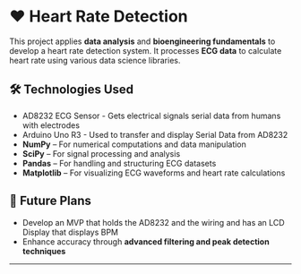 # ❤️ Heart Rate Detection  

This project applies **data analysis** and **bioengineering fundamentals** to develop a heart rate detection system. It processes **ECG data** to calculate heart rate using various data science libraries.  

## 🛠 Technologies Used  

- AD8232 ECG Sensor - Gets electrical signals serial data from humans with electrodes
- Arduino Uno R3 - Used to transfer and display Serial Data from AD8232
- **NumPy** – For numerical computations and data manipulation  
- **SciPy** – For signal processing and analysis  
- **Pandas** – For handling and structuring ECG datasets  
- **Matplotlib** – For visualizing ECG waveforms and heart rate calculations  

## 🚀 Future Plans  

- Develop an MVP that holds the AD8232 and the wiring and has an LCD Display that displays BPM 
- Enhance accuracy through **advanced filtering and peak detection techniques**  

---



